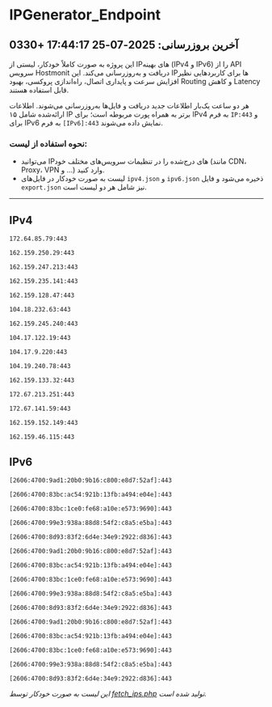 # IPGenerator_Endpoint

## آخرین بروزرسانی: 2025-07-25 17:44:17 +0330

این پروژه به صورت کاملاً خودکار، لیستی از IPهای بهینه (IPv4 و IPv6) را از API سرویس Hostmonit دریافت و به‌روزرسانی می‌کند. این IPها برای کاربردهایی نظیر افزایش سرعت و پایداری اتصال، راه‌اندازی پروکسی، بهبود Routing و کاهش Latency قابل استفاده هستند.

هر دو ساعت یک‌بار اطلاعات جدید دریافت و فایل‌ها به‌روزرسانی می‌شوند. اطلاعات ارائه‌شده شامل ۱۵ IP برتر به همراه پورت مربوطه است؛ برای IPv4 به فرم `IP:443` و برای IPv6 به فرم `[IPv6]:443` نمایش داده می‌شوند.

### نحوه استفاده از لیست:
- می‌توانید IPهای درج‌شده را در تنظیمات سرویس‌های مختلف خود (مانند CDN، Proxy، VPN و ...) وارد کنید.
- لیست به صورت خودکار در فایل‌های `ipv4.json` و `ipv6.json` ذخیره می‌شود و فایل `export.json` نیز شامل هر دو لیست است.

---

## IPv4
```
172.64.85.79:443
```
```
162.159.250.29:443
```
```
162.159.247.213:443
```
```
162.159.235.141:443
```
```
162.159.128.47:443
```
```
104.18.232.63:443
```
```
162.159.245.240:443
```
```
104.17.122.19:443
```
```
104.17.9.220:443
```
```
104.19.240.78:443
```
```
162.159.133.32:443
```
```
172.67.213.251:443
```
```
172.67.141.59:443
```
```
162.159.152.149:443
```
```
162.159.46.115:443
```

## IPv6
```
[2606:4700:9ad1:20b0:9b16:c800:e8d7:52af]:443
```
```
[2606:4700:83bc:ac54:921b:13fb:a494:e04e]:443
```
```
[2606:4700:83bc:1ce0:fe68:a10e:e573:9690]:443
```
```
[2606:4700:99e3:938a:88d8:54f2:c8a5:e5ba]:443
```
```
[2606:4700:8d93:83f2:6d4e:34e9:2922:d836]:443
```
```
[2606:4700:9ad1:20b0:9b16:c800:e8d7:52af]:443
```
```
[2606:4700:83bc:ac54:921b:13fb:a494:e04e]:443
```
```
[2606:4700:83bc:1ce0:fe68:a10e:e573:9690]:443
```
```
[2606:4700:99e3:938a:88d8:54f2:c8a5:e5ba]:443
```
```
[2606:4700:8d93:83f2:6d4e:34e9:2922:d836]:443
```
```
[2606:4700:9ad1:20b0:9b16:c800:e8d7:52af]:443
```
```
[2606:4700:83bc:ac54:921b:13fb:a494:e04e]:443
```
```
[2606:4700:83bc:1ce0:fe68:a10e:e573:9690]:443
```
```
[2606:4700:99e3:938a:88d8:54f2:c8a5:e5ba]:443
```
```
[2606:4700:8d93:83f2:6d4e:34e9:2922:d836]:443
```

*این لیست به صورت خودکار توسط [fetch_ips.php](scripts/fetch_ips.php) تولید شده است.*
